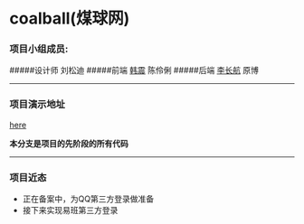 ﻿# coalball(煤球网)

### 项目小组成员:
#####设计师 刘松迪
#####前端 [韩震](http://www.cumter.cn/) 陈伶俐
#####后端 [李长航](http://www.sail.name/) 原博 <br>

************

### 项目演示地址
[here](http://www.sail.name/coalball/index.html)

**本分支是项目的先阶段的所有代码**

*************

### 项目近态

- 正在备案中，为QQ第三方登录做准备
- 接下来实现易班第三方登录